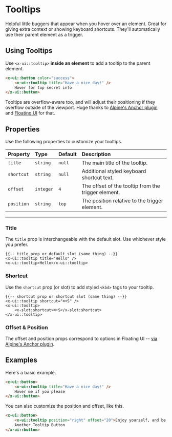 # Tooltips

Helpful little buggers that appear when you hover over an element. Great for giving extra context or showing keyboard shortcuts. They'll automatically use
their parent element as a trigger.

## Using Tooltips

Use `<x-ui::tooltip>` **inside an element** to add a tooltip to the parent element.

```html +demo
<x-ui::button color="success">
    <x-ui::tooltip title="Have a nice day!" />
    Hover for top secret info
</x-ui::button>
```

Tooltips are overflow-aware too, and will adjust their positioning if they overflow
outside of the viewport. Huge thanks to [Alpine's Anchor plugin](https://alpinejs.dev/plugins/anchor#positioning) and [Floating UI](https://floating-ui.com) for that.

## Properties

Use the following properties to customize your tooltips.

| Property | Type | Default | Description |
|:---|:---|:---|:---|
| `title` | `string` | `null` | The main title of the tooltip. |
| `shortcut` | `string` | `null` | Additional styled keyboard shortcut text. |
| `offset` | `integer` | `4` | The offset of the tooltip from the trigger element. |
| `position` | `string` | `top` | The position relative to the trigger element. |

---

### Title
The `title` prop is interchangeable with the default slot. Use whichever style you prefer.

```blade
{{-- title prop or default slot (same thing) --}}
<x-ui::tooltip title="Hello" />
<x-ui::tooltip>Hello</x-ui::tooltip>
```

### Shortcut
Use the `shortcut` prop (or slot) to add styled `<kbd>` tags to your tooltip.

```blade
{{-- shortcut prop or shortcut slot (same thing) --}}
<x-ui::tooltip shortcut="⌘+S" />
<x-ui::tooltip>
    <x-slot:shortcut>⌘+S</x-slot:shortcut>
</x-ui::tooltip>
```

### Offset & Position
The offset and position props correspond to options in Floating UI -- [via Alpine's Anchor plugin](https://alpinejs.dev/plugins/anchor#positioning).


## Examples

Here's a basic example.
```html +demo
<x-ui::button>
    <x-ui::tooltip title="Have a nice day!" />
    Hover me if you please
</x-ui::button>
```

You can also customize the position and offset, like this.
```html +demo
<x-ui::button>
    <x-ui::tooltip position="right" offset="20">Enjoy yourself, and be happy.</x-ui::tooltip>
    Another Tooltip Button
</x-ui::button>
